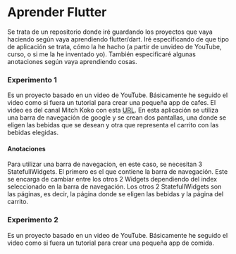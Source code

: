 # Aprender Flutter

Se trata de un repositorio donde iré guardando los proyectos que vaya haciendo según vaya aprendiendo flutter/dart. Iré especificando de que tipo de aplicación se trata, cómo la he hacho (a partir de unvideo de YouTube, curso, o si me la he inventado yo). También especificaré algunas anotaciones según vaya aprendiendo cosas.

### Experimento 1

Es un proyecto basado en un video de YouTube. Básicamente he seguido el video como si fuera un tutorial para crear una pequeña app de cafes. El video es del canal Mitch Koko con esta [URL](https://youtu.be/RPvhoghXn54?list=PLlvRDpXh1Se6FF_srf1fcahvQX3qFk86v). En esta aplicación se utiliza una barra de navegación de google y se crean dos pantallas, una donde se eligen las bebidas que se desean y otra que representa el carrito con las bebidas elegidas.

#### Anotaciones

Para utilizar una barra de navegacion, en este caso, se necesitan 3 StatefullWidgets. El primero es el que contiene la barra de navegación. Este se encarga de cambiar entre los otros 2 Widgets dependiendo del index seleccionado en la barra de navegación. Los otros 2 StatefullWidgets son las páginas, es decir, la página donde se eligen las bebidas y la página del carrito.

### Experimento 2

Es un proyecto basado en un video de YouTube. Básicamente he seguido el video como si fuera un tutorial para crear una pequeña app de comida.
